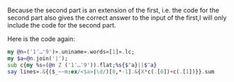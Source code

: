Because the second part is an extension of the first, i.e. the code for the
second part also gives the correct answer to the input of the first,I will only
include the code for the second part.

Here is the code again:
```raku
my @n=('1'…'9')».uniname».words»[1]».lc;
my $a=@n.join('|');
sub c{my %s=(@n Z ('1'…'9')).flat;%s{$^a}||$^a}
say lines».&{($_~~m:ex/<$a>|\d/)[0,*-1].&{Ⅹ*c(.[0])+c(.[1])}}.sum
```
